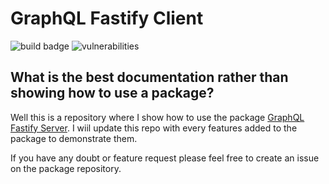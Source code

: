 # GraphQL Fastify Client

![build badge](https://github.com/rpvsilva/graphql-fastify/actions/workflows/ci.yml/badge.svg) 
![vulnerabilities](https://snyk.io/test/github/rpvsilva/graphql-fastify/badge.svg?targetFile=package.json)


## What is the best documentation rather than showing how to use a package?

Well this is a repository where I show how to use the package [GraphQL Fastify Server](https://github.com/rpvsilva/graphql-fastify-server). I wiil update this repo with every features added to the package to demonstrate them.

If you have any doubt or feature request please feel free to create an issue on the package repository.
